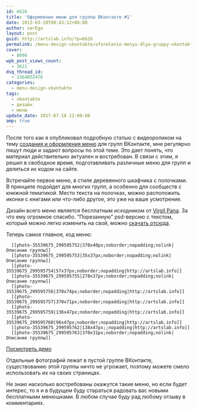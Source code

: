 ```yaml
---
id: 6626
title: 'Оформление меню для группы ВКонтакте #1'
date: 2013-03-20T00:43:12+00:00
author: serEga
layout: post
guid: http://artslab.info/?p=6626
permalink: /menu-design-vkontakte/oformlenie-menyu-dlya-gruppy-vkontakte-1/
cover:
  - 8096
wpb_post_views_count:
  - 3621
dsq_thread_id:
  - 1564852476
categories:
  - menu-design-vkontakte
tags:
  - vkontakte
  - дизайн
  - меню
update_date: 2017-07-18 12:00:00
amp: true
---
```

После того как я опубликовал подробную статью с видеороликом на тему [создания и оформления меню](http://artslab.info/stati/kak-oformit-gruppu-vkontakte/ "Как оформить группу Вконтакте?") для групп ВКонтакте, мне регулярно пишут люди и задают вопросы по этой теме. Это дает понять, что материал действительно актуален и востребован. В связи с этим, я решил в свободное время, подготавливать различные меню для групп и делиться их кодом на сайте.

<center>
  <amp-img src="https://cldup.com/e5ywD3wXEp.jpg" alt="бесплатное меню для VK" class="aligncenter size-medium wp-image-6627" width="370" height="300"></amp-img>
</center>

Встречайте первое меню, в стиле деревянного шкафчика с полочками. В принципе подойдет для многих групп, а особенно для сообществ с книжной тематикой. Место текста на полочках, можно расположить иконки с книгами или что-либо другое, это уже на ваше усмотрение.


Дизайн всего меню является бесплатным исходником от [Virgil Pana](http://dribbble.com/shots/719904-IPhone-wood-Ui-PSD-Freebie). За что ему огромное спасибо. &#8220;Порезанную&#8221; psd-версию с текстом, который можно легко изменить на свой, можно [скачать отсюда](https://www.box.com/s/m1xfextr75s5j1mxza9p).

Теперь самое главное, код меню:

```
  [[photo-35539675_299595752|370x40px;noborder;nopadding;nolink|Описание группы]]
  [[photo-35539675_299595753|35x37px;noborder;nopadding;nolink|Описание группы]]
  [[photo-35539675_299595754|57x37px;noborder;nopadding|http://artslab.info]]
  [[photo-35539675_299595755|278x37px;noborder;nopadding;nolink|Описание группы]]
  [[photo-35539675_299595756|370x74px;noborder;nopadding|http://artslab.info]]
  [[photo-35539675_299595757|370x71px;noborder;nopadding|http://artslab.info]]
  [[photo-35539675_299595759|136x47px;noborder;nopadding|http://artslab.info]]
  [[photo-35539675_299595760|96x47px;noborder;nopadding|http://artslab.info]]
  [[photo-35539675_299595762|138x47px;;nopadding|http://artslab.info]]
  [[photo-35539675_299595763|370x31px;noborder;nopadding;nolink|Описание группы]]
```

[Посмотреть демо](http://vk.com/pages?oid=-880171&p=woodsy)

Отдельные фотографий лежат в пустой группе ВКонтакте, существованию этой группы ничто не угрожает, поэтому можете смело использовать их на своих страницах.

Не знаю насколько востребованы окажутся такие меню, но если будет интерес, то я и в будущем буду стараться радовать вас новыми бесплатными менюшками. В любом случае буду рад любому отзыву в комментариях.